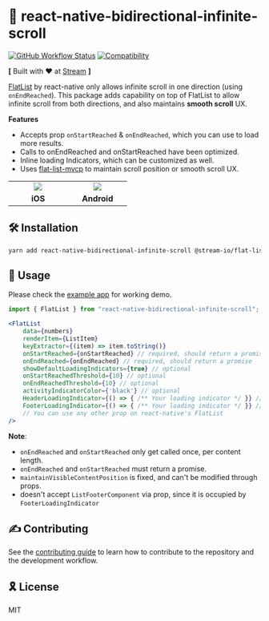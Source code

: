 # 📜 react-native-bidirectional-infinite-scroll

[![GitHub Workflow Status](https://img.shields.io/badge/license-MIT-blue.svg)](https://github.com/GetStream/react-native-bidirectional-infinite-scroll/blob/main/LICENSE)
[![Compatibility](https://img.shields.io/badge/react--native%20--%20android%20%7C%20iOS-compatible-brightgreen)](https://reactnative.dev/)

**[** Built with ♥ at [Stream](https://getstream.io/) **]**

[FlatList](https://reactnative.dev/docs/flatlist) by react-native only allows infinite scroll in one direction (using `onEndReached`). This package adds capability on top of FlatList to allow infinite scroll from both directions, and also maintains **smooth scroll** UX.

**Features**

- Accepts prop `onStartReached` & `onEndReached`, which you can use to load more results. 
- Calls to onEndReached and onStartReached have been optimized.
- Inline loading Indicators, which can be customized as well.
- Uses [flat-list-mvcp](https://github.com/GetStream/flat-list-mvcp#maintainvisiblecontentposition-prop-support-for-android-react-native) to maintain scroll position or smooth scroll UX.


<table>
  <tr>
    <td align='center' width="33%"><img src='https://user-images.githubusercontent.com/11586388/108675127-a5545680-74e6-11eb-89f9-b617b5ce6cc6.gif'/></td>
    <td align='center' width="33%"><img src='https://user-images.githubusercontent.com/11586388/108675105-9ff70c00-74e6-11eb-8abf-7c07b79338e2.gif'/></td>
  </tr>
  <tr></tr>
  <tr>
    <td align='center'>
        <strong>iOS</strong>
    </td>
    <td align='center'>
        <strong>Android</strong>
    </td>
  </tr>
</table>

## 🛠 Installation

```sh
yarn add react-native-bidirectional-infinite-scroll @stream-io/flat-list-mvcp
```

## 🔮 Usage

Please check the [example app](https://github.com/GetStream/react-native-bidirectional-infinite-scroll/tree/main/example) for working demo.

```jsx
import { FlatList } from "react-native-bidirectional-infinite-scroll";

<FlatList
    data={numbers}
    renderItem={ListItem}
    keyExtractor={(item) => item.toString()}
    onStartReached={onStartReached} // required, should return a promise
    onEndReached={onEndReached} // required, should return a promise
    showDefaultLoadingIndicators={true} // optional
    onStartReachedThreshold={10} // optional
    onEndReachedThreshold={10} // optional
    activityIndicatorColor={'black'} // optional
    HeaderLoadingIndicator={() => { /** Your loading indicator */ }} // optional
    FooterLoadingIndicator={() => { /** Your loading indicator */ }} // optional
    // You can use any other prop on react-native's FlatList
/>

```

**Note**:
- `onEndReached` and `onStartReached` only get called once, per content length.
- `onEndReached` and `onStartReached` must return a promise.
- `maintainVisibleContentPosition` is fixed, and can't be modified through props.
- doesn't accept `ListFooterComponent` via prop, since it is occupied by `FooterLoadingIndicator`


## ✍ Contributing

See the [contributing guide](CONTRIBUTING.md) to learn how to contribute to the repository and the development workflow.

## 🎗 License

MIT
